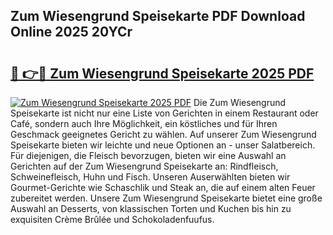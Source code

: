 ## Zum Wiesengrund Speisekarte PDF Download Online 2025 20YCr

# <h2><a href="http://gccdez.nevu.top/?p=Zum+Wiesengrund+Speisekarte">🔗 👉🔴 Zum Wiesengrund Speisekarte 2025 PDF</a></h2>

[![Zum Wiesengrund Speisekarte 2025 PDF](https://i.imgur.com/dBaPXMq.png)](http://gccdez.nevu.top/?p=Zum+Wiesengrund+Speisekarte)
Die Zum Wiesengrund Speisekarte ist nicht nur eine Liste von Gerichten in einem Restaurant oder Café, sondern auch Ihre Möglichkeit, ein köstliches und für Ihren Geschmack geeignetes Gericht zu wählen. Auf unserer Zum Wiesengrund Speisekarte bieten wir leichte und neue Optionen an - unser Salatbereich. Für diejenigen, die Fleisch bevorzugen, bieten wir eine Auswahl an Gerichten auf der Zum Wiesengrund Speisekarte an: Rindfleisch, Schweinefleisch, Huhn und Fisch. Unseren Auserwählten bieten wir Gourmet-Gerichte wie Schaschlik und Steak an, die auf einem alten Feuer zubereitet werden. Unsere Zum Wiesengrund Speisekarte bietet eine große Auswahl an Desserts, von klassischen Torten und Kuchen bis hin zu exquisiten Crème Brûlée und Schokoladenfuufus.
